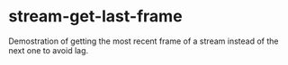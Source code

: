 # stream-get-last-frame
Demostration of getting the most recent frame of a stream instead of the next one to avoid lag.
